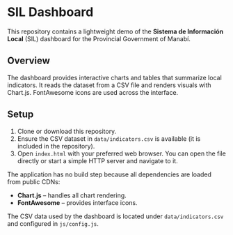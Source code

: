 # SIL Dashboard

This repository contains a lightweight demo of the **Sistema de Información Local** (SIL) dashboard for the Provincial Government of Manabí.

## Overview

The dashboard provides interactive charts and tables that summarize local indicators. It reads the dataset from a CSV file and renders visuals with Chart.js. FontAwesome icons are used across the interface.

## Setup

1. Clone or download this repository.
2. Ensure the CSV dataset in `data/indicators.csv` is available (it is included in the repository).
3. Open `index.html` with your preferred web browser. You can open the file directly or start a simple HTTP server and navigate to it.

The application has no build step because all dependencies are loaded from public CDNs:

- **Chart.js** – handles all chart rendering.
- **FontAwesome** – provides interface icons.

The CSV data used by the dashboard is located under `data/indicators.csv` and configured in `js/config.js`.


